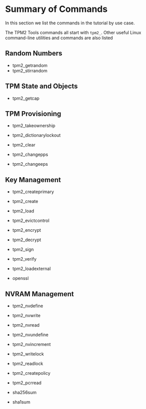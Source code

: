 # Summary of Commands
In this section we list the commands in the tutorial by use case.

The TPM2 Tools commands all start with `tpm2_`. Other useful Linux command-line utilities and commands are also listed

## Random Numbers

   * tpm2_getrandom
   * tpm2_stirrandom

## TPM State and Objects

   * tpm2_getcap

## TPM Provisioning

   * tpm2_takeownership
   * tpm2_dictionarylockout

   * tpm2_clear
   
   * tpm2_changepps
   * tpm2_changeeps

## Key Management

   * tpm2_createprimary
   * tpm2_create
   * tpm2_load
   * tpm2_evictcontrol

   * tpm2_encrypt
   * tpm2_decrypt
   * tpm2_sign
   * tpm2_verify

   * tpm2_loadexternal
   * openssl

## NVRAM Management

   * tpm2_nvdefine
   * tpm2_nvwrite
   * tpm2_nvread
   * tpm2_nvundefine

   * tpm2_nvincrement

   * tpm2_writelock
   * tpm2_readlock

   * tpm2_createpolicy
   * tpm2_pcrread

   * sha256sum
   * sha1sum

